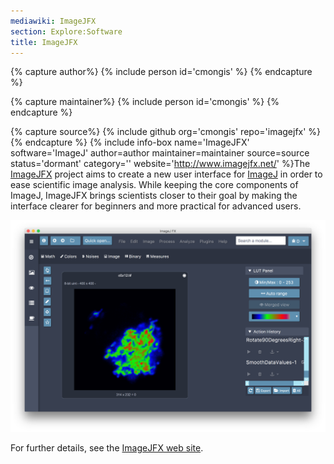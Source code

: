 ```yaml
---
mediawiki: ImageJFX
section: Explore:Software
title: ImageJFX
---
```



{% capture author%}
{% include person id='cmongis' %}
{% endcapture %}

{% capture maintainer%}
{% include person id='cmongis' %}
{% endcapture %}

{% capture source%}
{% include github org='cmongis' repo='imagejfx' %}
{% endcapture %}
{% include info-box name='ImageJFX' software='ImageJ' author=author maintainer=maintainer source=source status='dormant' category='' website='http://www.imagejfx.net/' %}The [ImageJFX](http://www.imagejfx.net/) project aims to create a new user interface for [ImageJ](/software/imagej) in order to ease scientific image analysis. While keeping the core components of ImageJ, ImageJFX brings scientists closer to their goal by making the interface clearer for beginners and more practical for advanced users.

<img src="/media/imagejfx.png" width="600"/>

For further details, see the [ImageJFX web site](http://www.imagejfx.net/).


